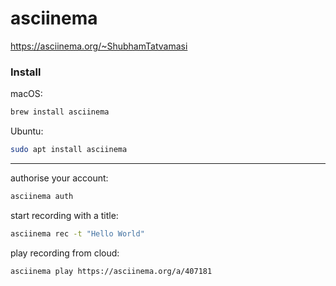 # asciinema

https://asciinema.org/~ShubhamTatvamasi

### Install

macOS:
```bash
brew install asciinema
```

Ubuntu:
```bash
sudo apt install asciinema
```
---

authorise your account:
```bash
asciinema auth
```

start recording with a title:
```bash
asciinema rec -t "Hello World"
```

play recording from cloud:
```bash
asciinema play https://asciinema.org/a/407181
```


